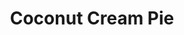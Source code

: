 ---
title: "Coconut Cream Pie"
price: "$5.00"
category: "Desserts"
img: "src/images/menu/burrito.jpg"
desc: ""
---